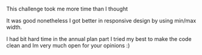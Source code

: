 This challenge took me more time than I thought

It was good nonetheless I got better in responsive design by using min/max width.

I had bit hard time in the annual plan part I tried my best to make the code clean and Im very much open for your opinions :)
